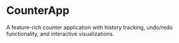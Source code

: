 # CounterApp
A feature-rich counter application with history tracking, undo/redo functionality, and interactive visualizations.
